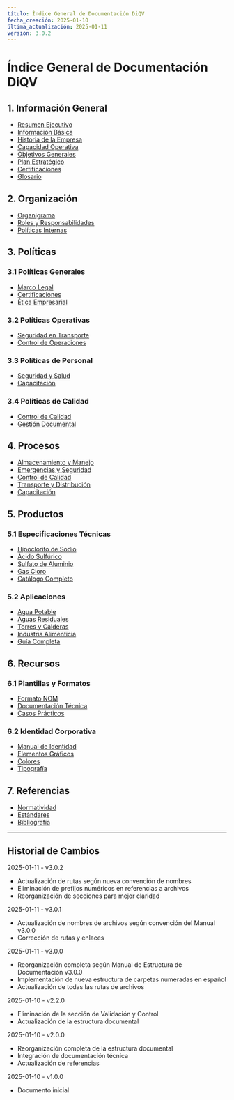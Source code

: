 ```yaml
---
título: Índice General de Documentación DiQV
fecha_creación: 2025-01-10
última_actualización: 2025-01-11
versión: 3.0.2
---
```


# Índice General de Documentación DiQV

## 1. Información General
- [Resumen Ejecutivo](01_informacion/resumen_ejecutivo.md)
- [Información Básica](01_informacion/informacion_basica.md)
- [Historia de la Empresa](01_informacion/historia_empresa.md)
- [Capacidad Operativa](01_informacion/capacidad_operativa.md)
- [Objetivos Generales](01_informacion/objetivos_generales.md)
- [Plan Estratégico](01_informacion/plan_estrategico.md)
- [Certificaciones](01_informacion/certificaciones.md)
- [Glosario](01_informacion/glosario.md)

## 2. Organización
- [Organigrama](02_organizacion/organigrama.md)
- [Roles y Responsabilidades](02_organizacion/roles_responsabilidades.md)
- [Políticas Internas](02_organizacion/politicas_internas.md)

## 3. Políticas
### 3.1 Políticas Generales
- [Marco Legal](03_politicas/01_generales/01_cumplimiento_normativo/POL-001_marco_legal.md)
- [Certificaciones](03_politicas/01_generales/01_cumplimiento_normativo/POL-002_certificaciones.md)
- [Ética Empresarial](03_politicas/01_generales/02_etica_empresarial/POL-003_etica_empresarial.md)

### 3.2 Políticas Operativas
- [Seguridad en Transporte](03_politicas/02_operativas/01_seguridad_transporte/POL-004_seguridad_transporte.md)
- [Control de Operaciones](03_politicas/02_operativas/02_control_operaciones/POL-005_control_operaciones.md)

### 3.3 Políticas de Personal
- [Seguridad y Salud](03_politicas/03_personal/01_seguridad_salud/POL-006_seguridad_salud.md)
- [Capacitación](03_politicas/03_personal/02_capacitacion/POL-007_capacitacion.md)

### 3.4 Políticas de Calidad
- [Control de Calidad](03_politicas/04_calidad/01_control_calidad/POL-008_control_calidad.md)
- [Gestión Documental](03_politicas/04_calidad/02_gestion_documental/POL-009_gestion_documental.md)

## 4. Procesos
- [Almacenamiento y Manejo](04_procesos/almacenamiento_manejo.md)
- [Emergencias y Seguridad](04_procesos/emergencias_seguridad.md)
- [Control de Calidad](04_procesos/control_calidad.md)
- [Transporte y Distribución](04_procesos/transporte_distribucion.md)
- [Capacitación](04_procesos/capacitacion.md)

## 5. Productos
### 5.1 Especificaciones Técnicas
- [Hipoclorito de Sodio](05_productos/especificaciones/hipoclorito_sodio.md)
- [Ácido Sulfúrico](05_productos/especificaciones/acido_sulfurico.md)
- [Sulfato de Aluminio](05_productos/especificaciones/sulfato_aluminio.md)
- [Gas Cloro](05_productos/especificaciones/gas_cloro.md)
- [Catálogo Completo](05_productos/especificaciones/indice_productos.md)

### 5.2 Aplicaciones
- [Agua Potable](05_productos/aplicaciones/agua_potable.md)
- [Aguas Residuales](05_productos/aplicaciones/aguas_residuales.md)
- [Torres y Calderas](05_productos/aplicaciones/torres_calderas.md)
- [Industria Alimenticia](05_productos/aplicaciones/industria_alimenticia.md)
- [Guía Completa](05_productos/aplicaciones/indice_guias.md)

## 6. Recursos
### 6.1 Plantillas y Formatos
- [Formato NOM](06_recursos/plantillas/formato_nom.md)
- [Documentación Técnica](06_recursos/plantillas/01_documentacion/ficha_tecnica.md)
- [Casos Prácticos](06_recursos/plantillas/01_documentacion/caso_practico.md)

### 6.2 Identidad Corporativa
- [Manual de Identidad](06_recursos/marca/manual_identidad.md)
- [Elementos Gráficos](06_recursos/marca/elementos_graficos.md)
- [Colores](06_recursos/marca/colores.md)
- [Tipografía](06_recursos/marca/tipografia.md)

## 7. Referencias
- [Normatividad](07_referencias/01_normatividad)
- [Estándares](07_referencias/02_estandares)
- [Bibliografía](07_referencias/03_bibliografia)

---
## Historial de Cambios
2025-01-11 - v3.0.2
- Actualización de rutas según nueva convención de nombres
- Eliminación de prefijos numéricos en referencias a archivos
- Reorganización de secciones para mejor claridad

2025-01-11 - v3.0.1
- Actualización de nombres de archivos según convención del Manual v3.0.0
- Corrección de rutas y enlaces

2025-01-11 - v3.0.0
- Reorganización completa según Manual de Estructura de Documentación v3.0.0
- Implementación de nueva estructura de carpetas numeradas en español
- Actualización de todas las rutas de archivos

2025-01-10 - v2.2.0
- Eliminación de la sección de Validación y Control
- Actualización de la estructura documental

2025-01-10 - v2.0.0
- Reorganización completa de la estructura documental
- Integración de documentación técnica
- Actualización de referencias

2025-01-10 - v1.0.0
- Documento inicial